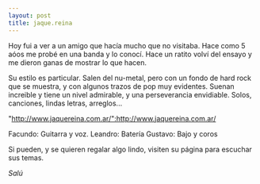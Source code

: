 ```yaml
--- 
layout: post
title: jaque.reina
---
```

Hoy fui a ver a un amigo que hac&iacute;a mucho que no visitaba. Hace como 5 a&oacute;os me prob&eacute; en una banda y lo conoc&iacute;. Hace un ratito volv&iacute; del ensayo y me dieron ganas de mostrar lo que hacen.

Su estilo es particular. Salen del nu-metal, pero con un fondo de hard rock que se muestra, y con algunos trazos de pop muy evidentes. Suenan increible y tiene un nivel admirable, y una perseverancia envidiable. Solos, canciones, lindas letras, arreglos...

"http://www.jaquereina.com.ar/":http://www.jaquereina.com.ar/

Facundo: Guitarra y voz.
Leandro: Bater&iacute;a
Gustavo: Bajo y coros

Si pueden, y se quieren regalar algo lindo, visiten su p&aacute;gina para escuchar sus temas.

_Sal&uacute;_
